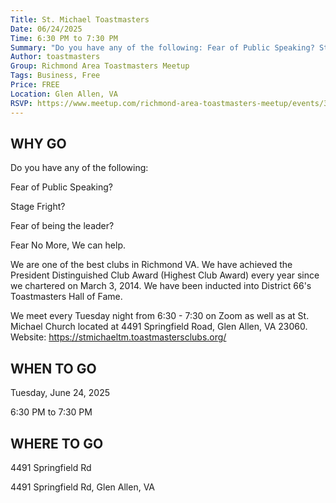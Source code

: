 ```yaml
---
Title: St. Michael Toastmasters
Date: 06/24/2025
Time: 6:30 PM to 7:30 PM
Summary: "Do you have any of the following: Fear of Public Speaking? Stage Fright? Fear of being the leader? Fear No More, We can help."
Author: toastmasters
Group: Richmond Area Toastmasters Meetup
Tags: Business, Free
Price: FREE
Location: Glen Allen, VA
RSVP: https://www.meetup.com/richmond-area-toastmasters-meetup/events/308290582/?action=rsvp
---
```


## WHY GO

Do you have any of the following:

Fear of Public Speaking?

Stage Fright?

Fear of being the leader?

Fear No More, We can help.

We are one of the best clubs in Richmond VA. We have achieved the President Distinguished Club Award (Highest Club Award) every year since we chartered on March 3, 2014. We have been inducted into District 66's Toastmasters Hall of Fame.

We meet every Tuesday night from 6:30 - 7:30 on Zoom as well as at St. Michael Church located at 4491 Springfield Road, Glen Allen, VA 23060.
Website: https://stmichaeltm.toastmastersclubs.org/

## WHEN TO GO

Tuesday, June 24, 2025

6:30 PM to 7:30 PM

## WHERE TO GO

4491 Springfield Rd

4491 Springfield Rd, Glen Allen, VA
